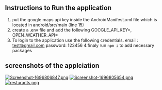 ## Instructions to Run the application
1. put the google maps api key inside the AndroidManifest.xml file which is located in android/src/main (line 15)
2. create a .env file and add the following
   GOOGLE_API_KEY=,
   OPEN_WEATHER_API=
3. To login to the application use the following credentials.
   email : test@gmail.com
   password: 123456
4.finaly run `npm i` to add necessary packages

## screenshots of the applciation 
[![Screenshot-1696806847.png](https://i.postimg.cc/T3SqzSFj/Screenshot-1696806847.png)](https://postimg.cc/Hrwy5Spj)
[![Screenshot-1696805654.png](https://i.postimg.cc/tTGdT6XY/Screenshot-1696805654.png)](https://postimg.cc/B8NP7XP0)
[![resturants.png](https://i.postimg.cc/GtckP1TR/resturants.png)](https://postimg.cc/0MBMxFCX)
   
